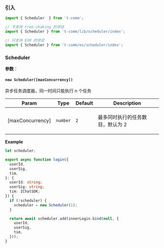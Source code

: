 
### 引入

```ts
import { Scheduler  } from 't-comm';

// 不支持 tree-shaking 的项目
import { Scheduler } from 't-comm/lib/scheduler/index';

// 只支持 ESM 的项目
import { Scheduler } from 't-comm/es/scheduler/index';
```


### Scheduler 


**参数**：



<a name="new_Scheduler_new"></a>

#### `new Scheduler([maxConcurrency])`
<p>异步任务调度器，同一时间只能执行 n 个任务</p>


| Param | Type | Default | Description |
| --- | --- | --- | --- |
| [maxConcurrency] | <code>number</code> | <code>2</code> | <p>最多同时执行的任务数目，默认为 2</p> |

**Example**  
```ts
let scheduler;

export async function login({
  userId,
  userSig,
  tim,
}: {
  userId: string;
  userSig: string;
  tim: IChatSDK;
}) {
  if (!scheduler) {
    scheduler = new Scheduler(1);
  }

  return await scheduler.add(innerLogin.bind(null, {
    userId,
    userSig,
    tim,
  }));
}
```

